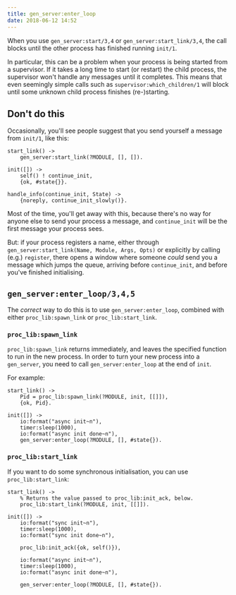 ```yaml
---
title: gen_server:enter_loop
date: 2018-06-12 14:52
---
```


When you use `gen_server:start/3,4` or `gen_server:start_link/3,4`, the call
blocks until the other process has finished running `init/1`.

In particular, this can be a problem when your process is being started from a
supervisor. If it takes a long time to start (or restart) the child process,
the supervisor won't handle any messages until it completes. This means that
even seemingly simple calls such as `supervisor:which_children/1` will block
until some unknown child process finishes (re-)starting.

## Don't do this

Occasionally, you'll see people suggest that you send yourself a message from
`init/1`, like this:

    start_link() ->
        gen_server:start_link(?MODULE, [], []).

    init([]) ->
        self() ! continue_init,
        {ok, #state{}}.

    handle_info(continue_init, State) ->
        {noreply, continue_init_slowly()}.

Most of the time, you'll get away with this, because there's no way for anyone
else to send your process a message, and `continue_init` will be the first
message your process sees.

But: if your process registers a name, either through
`gen_server:start_link(Name, Module, Args, Opts)` or explicitly by calling
(e.g.) `register`, there opens a window where someone _could_ send you a
message which jumps the queue, arriving before `continue_init`, and before
you've finished initialising.

## `gen_server:enter_loop/3,4,5`

The *correct* way to do this is to use `gen_server:enter_loop`, combined with
either `proc_lib:spawn_link` or `proc_lib:start_link`.

### `proc_lib:spawn_link`

`proc_lib:spawn_link` returns immediately, and leaves the specified function to
run in the new process. In order to turn your new process into a `gen_server`,
you need to call `gen_server:enter_loop` at the end of `init`.

For example:

    start_link() ->
        Pid = proc_lib:spawn_link(?MODULE, init, [[]]),
        {ok, Pid}.

    init([]) ->
        io:format("async init~n"),
        timer:sleep(1000),
        io:format("async init done~n"),
        gen_server:enter_loop(?MODULE, [], #state{}).

### `proc_lib:start_link`

If you want to do some synchronous initialisation, you can use `proc_lib:start_link`:

    start_link() ->
        % Returns the value passed to proc_lib:init_ack, below.
        proc_lib:start_link(?MODULE, init, [[]]).

    init([]) ->
        io:format("sync init~n"),
        timer:sleep(1000),
        io:format("sync init done~n"),

        proc_lib:init_ack({ok, self()}),

        io:format("async init~n"),
        timer:sleep(1000),
        io:format("async init done~n"),

        gen_server:enter_loop(?MODULE, [], #state{}).
